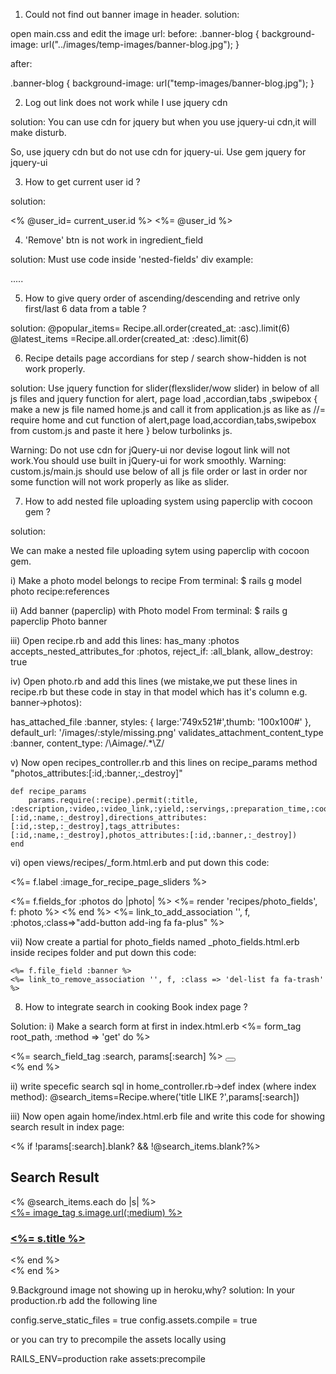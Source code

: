 1. Could not find out banner image in header.
solution:

open main.css and edit the image url:
before:
.banner-blog {
  background-image: url("../images/temp-images/banner-blog.jpg");
}

after:

.banner-blog {
  background-image: url("temp-images/banner-blog.jpg");
}

2. Log out link does not work while I use jquery cdn

solution: You can use cdn for jquery but when you use jquery-ui cdn,it will make disturb.

So, use jquery cdn but do not use cdn for jquery-ui. Use gem jquery for jquery-ui

3. How to get current user id ?

solution:

<% @user_id= current_user.id %>
<%= @user_id %>

4. 'Remove' btn is not work in ingredient_field

solution:
Must use code inside 'nested-fields' div
 example:
 <div class="nested-fields">.....</div>


5. How to give query order of ascending/descending and retrive only first/last 6 data from a table ?

solution:
@popular_items= Recipe.all.order(created_at: :asc).limit(6)
@latest_items =Recipe.all.order(created_at: :desc).limit(6)

6. Recipe details page accordians for step / search show-hidden is not work properly.

solution:
Use jquery function for slider(flexslider/wow slider) in below of all js files and jquery function for alert, page load ,accordian,tabs ,swipebox { make a new js file named home.js and call it from application.js as like as //= require home and cut function of alert,page load,accordian,tabs,swipebox from custom.js and paste it here } below turbolinks js.

Warning: Do not use cdn for jQuery-ui nor devise logout link will not work.You should use  built in jQuery-ui for work smoothly.
Warning: custom.js/main.js should use below of all js file order or last in order nor some function will not work properly as like as slider.



7. How to add nested file uploading system using paperclip with cocoon gem ?

solution:

We can make a nested file uploading sytem using paperclip with cocoon gem.

i) Make a photo model belongs to recipe
From terminal:
$ rails g model photo recipe:references

ii) Add banner (paperclip) with Photo model
From terminal:
 $ rails g paperclip Photo banner
 
 iii) Open recipe.rb and add this lines:
 has_many :photos
 accepts_nested_attributes_for :photos, reject_if: :all_blank, allow_destroy: true
 
 iv) Open photo.rb and add this lines (we mistake,we put these lines in recipe.rb but these code in stay in that model which has it's column e.g. banner->photos):
 
   has_attached_file :banner, styles: { large:'749x521#',thumb: '100x100#' }, default_url: '/images/:style/missing.png'
   validates_attachment_content_type :banner, content_type: /\Aimage\/.*\Z/

 v) Now open recipes_controller.rb and this lines on recipe_params method "photos_attributes:[:id,:banner,:_destroy]"
  
    def recipe_params
        params.require(:recipe).permit(:title, :description,:video,:video_link,:yield,:servings,:preparation_time,:cook_time,:ready_in,:user_id,:image,ingredients_attributes:[:id,:name,:_destroy],directions_attributes:[:id,:step,:_destroy],tags_attributes:[:id,:name,:_destroy],photos_attributes:[:id,:banner,:_destroy])
    end
  

 vi) open views/recipes/_form.html.erb and put down this code:
 
 <%= f.label :image_for_recipe_page_sliders %>
                 <div class="field">
                   <div id="ingredients">
                     <%= f.fields_for :photos do |photo| %>
                         <%= render 'recipes/photo_fields', f: photo %>
                     <% end %>
                     <%= link_to_add_association '', f, :photos,:class=>"add-button add-ing fa fa-plus" %>
                   </div>
                 </div>


vii) Now create a partial for photo_fields named _photo_fields.html.erb inside recipes folder and put down this code:

<div class="nested-fields">
  <div class="add-fields">

    <%= f.file_field :banner %>
    <%= link_to_remove_association '', f, :class => 'del-list fa fa-trash' %>
  </div>
</div>


8. How to integrate search in cooking Book index page ?

Solution:
i) Make a search form at first in index.html.erb
<%= form_tag root_path, :method => 'get' do %>
                      <div class="search-field">
                        <%= search_field_tag :search, params[:search] %>
                        <button type="submit"><i class="fa fa-search"></i></button>
                      </div>
<% end %>

ii) write specefic search sql  in home_controller.rb->def index (where index method):
@search_items=Recipe.where('title LIKE ?',params[:search])

iii) Now open again home/index.html.erb file and write this code for showing search result in index page:

<% if !params[:search].blank? && !@search_items.blank?%>
              <div class="recipe-set">
                <h2>Search Result</h2>
                <div class="boxed-recipes text-center">
                  <% @search_items.each do |s| %>
                      <!--single recipe-->
                          <div class="recipe-single animated wow flipInY">
                            <div class="recipe-image">
                              <a href="<%= recipe_path(s.id) %>"><%= image_tag s.image.url(:medium) %></a>
                            </div>
                            <div class="outer-detail">
                              <div class="detail">
                                <h3><a href="<%= recipe_path(s.id) %>"><%= s.title %></a></h3>
                                </div>
                              </div>
                            </div>
                         </div>
                          <!--single recipe ends-->
                  <% end %>
               </div>
              </div>
  <% end %>

9.Background image not showing up in heroku,why?
solution:
In your production.rb add the following line

config.serve_static_files = true
config.assets.compile = true

or you can try to precompile the assets locally using

RAILS_ENV=production rake assets:precompile